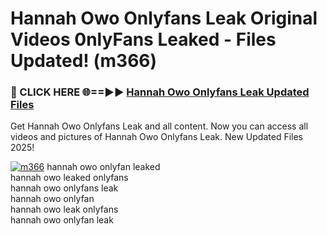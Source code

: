 # Hannah Owo Onlyfans Leak Original Videos 0nlyFans Leaked - Files Updated! (m366)

<h3>🔴 CLICK HERE 🌐==►► <a href="https://tinyurl.com/brd5kh86" rel="nofollow">Hannah Owo Onlyfans Leak Updated Files</a></h3>

Get Hannah Owo Onlyfans Leak and all content. Now you can access all videos and pictures of Hannah Owo Onlyfans Leak. New Updated Files 2025!

[![m366](https://i.imgur.com/K7sEzmb.gif)](https://tinyurl.com/brd5kh86)
hannah owo onlyfan leaked<br>
hannah owo leaked onlyfans<br>
hannah owo onlyfans leak<br>
hannah owo onlyfan<br>
hannah owo leak onlyfans<br>
hannah owo onlyfan leak
